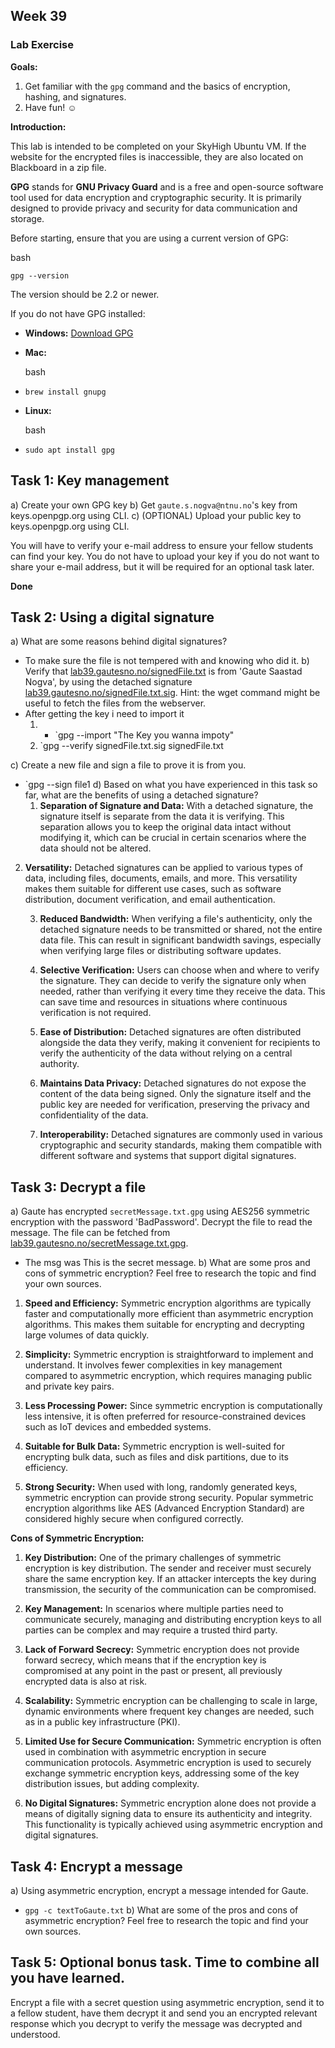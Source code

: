 ## Week 39

### Lab Exercise

**Goals:**

1. Get familiar with the `gpg` command and the basics of encryption, hashing, and signatures.
2. Have fun! ☺

**Introduction:**

This lab is intended to be completed on your SkyHigh Ubuntu VM. If the website for the encrypted files is inaccessible, they are also located on Blackboard in a zip file.

**GPG** stands for **GNU Privacy Guard** and is a free and open-source software tool used for data encryption and cryptographic security. It is primarily designed to provide privacy and security for data communication and storage.

Before starting, ensure that you are using a current version of GPG:

bash

`gpg --version`

The version should be 2.2 or newer.

If you do not have GPG installed:

- **Windows:** [Download GPG](https://gnupg.org/download/)
    
- **Mac:**
    
    bash
    

- `brew install gnupg`
    
- **Linux:**
    
    bash
    

- `sudo apt install gpg`
    

## **Task 1: Key management** 
a) Create your own GPG key 
b) Get `gaute.s.nogva@ntnu.no`'s key from keys.openpgp.org using CLI. 
c) (OPTIONAL) Upload your public key to keys.openpgp.org using CLI.

You will have to verify your e-mail address to ensure your fellow students can find your key. You do not have to upload your key if you do not want to share your e-mail address, but it will be required for an optional task later.

**Done**

## **Task 2: Using a digital signature** 
a) What are some reasons behind digital signatures? 
- To make sure the file is not tempered with and knowing who did it.
b) Verify that [lab39.gautesno.no/signedFile.txt](http://lab39.gautesno.no/signedFile.txt) is from 'Gaute Saastad Nogva', by using the detached signature [lab39.gautesno.no/signedFile.txt.sig](http://lab39.gautesno.no/signedFile.txt.sig). Hint: the wget command might be useful to fetch the files from the webserver. 
- After getting the key i need to import it
	1. - `gpg --import "The Key you wanna impoty"
	2.  `gpg --verify signedFile.txt.sig signedFile.txt

c) Create a new file and sign a file to prove it is from you.
- `gpg --sign file1
d) Based on what you have experienced in this task so far, what are the benefits of using a detached signature?
	1. **Separation of Signature and Data:** With a detached signature, the signature itself is separate from the data it is verifying. This separation allows you to keep the original data intact without modifying it, which can be crucial in certain scenarios where the data should not be altered.
	    
2. **Versatility:** Detached signatures can be applied to various types of data, including files, documents, emails, and more. This versatility makes them suitable for different use cases, such as software distribution, document verification, and email authentication.
	    
	3. **Reduced Bandwidth:** When verifying a file's authenticity, only the detached signature needs to be transmitted or shared, not the entire data file. This can result in significant bandwidth savings, especially when verifying large files or distributing software updates.
	    
	4. **Selective Verification:** Users can choose when and where to verify the signature. They can decide to verify the signature only when needed, rather than verifying it every time they receive the data. This can save time and resources in situations where continuous verification is not required.
	    
	5. **Ease of Distribution:** Detached signatures are often distributed alongside the data they verify, making it convenient for recipients to verify the authenticity of the data without relying on a central authority.
	    
	6. **Maintains Data Privacy:** Detached signatures do not expose the content of the data being signed. Only the signature itself and the public key are needed for verification, preserving the privacy and confidentiality of the data.
	    
	7. **Interoperability:** Detached signatures are commonly used in various cryptographic and security standards, making them compatible with different software and systems that support digital signatures.

## **Task 3: Decrypt a file** 
a) Gaute has encrypted `secretMessage.txt.gpg` using AES256 symmetric encryption with the password 'BadPassword'. Decrypt the file to read the message. The file can be fetched from [lab39.gautesno.no/secretMessage.txt.gpg](http://lab39.gautesno.no/secretMessage.txt.gpg). 
- The msg was This is the secret message.
b) What are some pros and cons of symmetric encryption? Feel free to research the topic and find your own sources.
1. **Speed and Efficiency:** Symmetric encryption algorithms are typically faster and computationally more efficient than asymmetric encryption algorithms. This makes them suitable for encrypting and decrypting large volumes of data quickly.
    
2. **Simplicity:** Symmetric encryption is straightforward to implement and understand. It involves fewer complexities in key management compared to asymmetric encryption, which requires managing public and private key pairs.
    
3. **Less Processing Power:** Since symmetric encryption is computationally less intensive, it is often preferred for resource-constrained devices such as IoT devices and embedded systems.
    
4. **Suitable for Bulk Data:** Symmetric encryption is well-suited for encrypting bulk data, such as files and disk partitions, due to its efficiency.
    
5. **Strong Security:** When used with long, randomly generated keys, symmetric encryption can provide strong security. Popular symmetric encryption algorithms like AES (Advanced Encryption Standard) are considered highly secure when configured correctly.
    

**Cons of Symmetric Encryption:**

1. **Key Distribution:** One of the primary challenges of symmetric encryption is key distribution. The sender and receiver must securely share the same encryption key. If an attacker intercepts the key during transmission, the security of the communication can be compromised.
    
2. **Key Management:** In scenarios where multiple parties need to communicate securely, managing and distributing encryption keys to all parties can be complex and may require a trusted third party.
    
3. **Lack of Forward Secrecy:** Symmetric encryption does not provide forward secrecy, which means that if the encryption key is compromised at any point in the past or present, all previously encrypted data is also at risk.
    
4. **Scalability:** Symmetric encryption can be challenging to scale in large, dynamic environments where frequent key changes are needed, such as in a public key infrastructure (PKI).
    
5. **Limited Use for Secure Communication:** Symmetric encryption is often used in combination with asymmetric encryption in secure communication protocols. Asymmetric encryption is used to securely exchange symmetric encryption keys, addressing some of the key distribution issues, but adding complexity.
    
6. **No Digital Signatures:** Symmetric encryption alone does not provide a means of digitally signing data to ensure its authenticity and integrity. This functionality is typically achieved using asymmetric encryption and digital signatures.

## **Task 4: Encrypt a message** 
a) Using asymmetric encryption, encrypt a message intended for Gaute. 
- `gpg -c textToGaute.txt`
b) What are some of the pros and cons of asymmetric encryption? Feel free to research the topic and find your own sources.

## **Task 5: Optional bonus task. Time to combine all you have learned.** 
Encrypt a file with a secret question using asymmetric encryption, send it to a fellow student, have them decrypt it and send you an encrypted relevant response which you decrypt to verify the message was decrypted and understood.